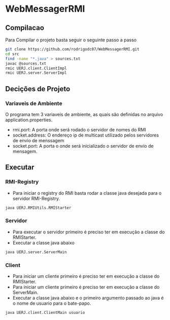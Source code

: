 # WebMessagerRMI
## Compilacao
Para Compilar o projeto basta seguir o seguinte passo a passo
```bash
git clone https://github.com/rodrigodc07/WebMessagerRMI.git
cd src
find -name "*.java" > sources.txt
javac @sources.txt
rmic UERJ.client.ClientImpl
rmic UERJ.server.ServerImpl
```
## Decições de Projeto
### Variaveis de Ambiente
O programa tem 3 variaveis de ambiente, as quais são definidas no arquivo application.properties.
- rmi.port: A porta onde será rodado o servidor de nomes do RMI
- socket.address: O endereço ip de multicast utilizado pelos servidores de envio de menssagem
- socket.port: A porta o onde será inicializado o servidor de envio de mensagem.

## Executar
### RMI-Registry
- Para iniciar o registry do RMI basta rodar a classe java desejada para o servidor RMI-Registry.
```bash
java UERJ.RMIUtils.RMIStarter
```
### Servidor
- Para executar o servidor primeiro é preciso ter em execução a classe do RMIStarter.
- Executar a classe java abaixo
```bash
java UERJ.server.ServerMain
```

### Client
- Para iniciar um cliente primeiro é preciso ter em execução a classe do RMIStarter.
- Para iniciar um cliente primeiro é preciso ter em execução a classe do ServerMain.
- Executar a classe java abaixo e o primeiro argumento passado ao java é o nome de usuario para o bate-papo.
```bash
java UERJ.client.ClientMain usuario
```
